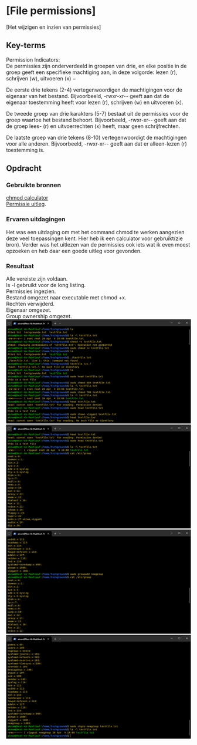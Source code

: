 # [File permissions]

[Het wijzigen en inzien van permissies]

## Key-terms

Permission Indicators:  
De permissies zijn onderverdeeld in groepen van drie, en elke positie in de groep geeft een specifieke machtiging aan, in deze volgorde: lezen (r), schrijven (w), uitvoeren (x) −

De eerste drie tekens (2-4) vertegenwoordigen de machtigingen voor de eigenaar van het bestand. Bijvoorbeeld, -rwxr-xr-- geeft aan dat de eigenaar toestemming heeft voor lezen (r), schrijven (w) en uitvoeren (x).

De tweede groep van drie karakters (5-7) bestaat uit de permissies voor de groep waartoe het bestand behoort. Bijvoorbeeld, -rwxr-xr-- geeft aan dat de groep lees- (r) en uitvoerrechten (x) heeft, maar geen schrijfrechten.

De laatste groep van drie tekens (8-10) vertegenwoordigt de machtigingen voor alle anderen. Bijvoorbeeld, -rwxr-xr-- geeft aan dat er alleen-lezen (r) toestemming is.

## Opdracht

### Gebruikte bronnen

[chmod calculator](https://www.omnicalculator.com/other/chmod)  
[Permissie uitleg](https://www.tutorialspoint.com/unix/unix-file-permission.htm#:~:text=The%20Permission%20Indicators&text=The%20first%20three%20characters%20(2,to%20which%20the%20file%20belongs)).

### Ervaren uitdagingen

Het was een uitdaging om met het command chmod te werken aangezien deze veel toepassingen kent. Hier heb ik een calculator voor gebruikt(zie bron).
Verder was het uitlezen van de permissies ook iets wat ik even moest opzoeken en heb daar een goede uitleg voor gevonden.

### Resultaat

Alle vereiste zijn voldaan.   
ls -l gebruikt voor de long listing.  
Permissies ingezien.  
Bestand omgezet naar executable met chmod +x.  
Rechten verwijderd.  
Eigenaar omgezet.  
Group ownership omgezet.
![afbeelding1](/00_includes/Week-1-img/FilePerm1.png)
![afbeelding2](/00_includes/Week-1-img/FilePerm2.png)
![afbeelding3](/00_includes/Week-1-img/FilePerm3.png)
![afbeelding4](/00_includes/Week-1-img/FilePerm4.png)
